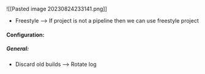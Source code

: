 
![[Pasted image 20230824233141.png]]

* Freestyle --> If project is not a pipeline then we can use freestyle project

#### Configuration:
##### General:
* Discard old builds --> Rotate log